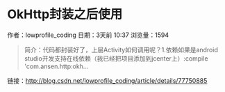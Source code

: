 # OkHttp封装之后使用
作者：lowprofile_coding
日期：3天前 10:37
浏览量：1594
> 简介：代码都封装好了，上层Activity如何调用呢？1.依赖如果是android studio开发支持在线依赖（我已经把项目添加到jcenter上）:compile 'com.ansen.http:okh...

 链接：http://blog.csdn.net/lowprofile_coding/article/details/77750885
